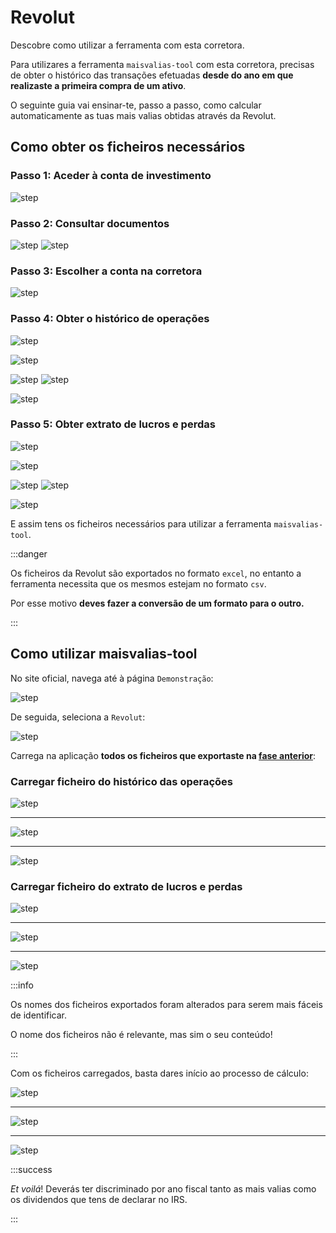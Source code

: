 # Revolut

Descobre como utilizar a ferramenta com esta corretora.

Para utilizares a ferramenta `maisvalias-tool` com esta corretora, precisas de obter o histórico das transações efetuadas **desde do ano em que realizaste a primeira compra de um ativo**.

O seguinte guia vai ensinar-te, passo a passo, como calcular automaticamente as tuas mais valias obtidas através da Revolut.

## Como obter os ficheiros necessários

### Passo 1: Aceder à conta de investimento

![step](../../static/img/brokers/revolut/steps/step1.png)

### Passo 2: Consultar documentos

![step](../../static/img/brokers/revolut/steps/step2.png)
![step](../../static/img/brokers/revolut/steps/step3.png)

### Passo 3: Escolher a conta na corretora

![step](../../static/img/brokers/revolut/steps/step4.png)

### Passo 4: Obter o histórico de operações

![step](../../static/img/brokers/revolut/steps/step5.png)

![step](../../static/img/brokers/revolut/steps/step6.png)

![step](../../static/img/brokers/revolut/steps/step7.png)
![step](../../static/img/brokers/revolut/steps/step8.png)

![step](../../static/img/brokers/revolut/steps/step9.png)

### Passo 5: Obter extrato de lucros e perdas

![step](../../static/img/brokers/revolut/steps/step10.png)

![step](../../static/img/brokers/revolut/steps/step11.png)

![step](../../static/img/brokers/revolut/steps/step12.png)
![step](../../static/img/brokers/revolut/steps/step13.png)

![step](../../static/img/brokers/revolut/steps/step14.png)

E assim tens os ficheiros necessários para utilizar a ferramenta `maisvalias-tool`.

:::danger

Os ficheiros da Revolut são exportados no formato `excel`, no entanto a ferramenta necessita que os mesmos estejam no formato `csv`.

Por esse motivo **deves fazer a conversão de um formato para o outro.**

:::

## Como utilizar maisvalias-tool

No site oficial, navega até à página `Demonstração`:

![step](../../static/img/brokers/trading212/steps/step1.png)

De seguida, seleciona a `Revolut`:

![step](../../static/img/brokers/revolut/steps/step15.png)

Carrega na aplicação **todos os ficheiros que exportaste na [fase anterior](#como-obter-os-ficheiros-necessários)**:

### Carregar ficheiro do histórico das operações

![step](../../static/img/brokers/revolut/steps/step16.png)
___
![step](../../static/img/brokers/revolut/steps/step17.png)
___
![step](../../static/img/brokers/revolut/steps/step18.png)

### Carregar ficheiro do extrato de lucros e perdas

![step](../../static/img/brokers/revolut/steps/step19.png)
___
![step](../../static/img/brokers/revolut/steps/step21.png)
___
![step](../../static/img/brokers/revolut/steps/step22.png)

:::info

Os nomes dos ficheiros exportados foram alterados para serem mais fáceis de identificar.

O nome dos ficheiros não é relevante, mas sim o seu conteúdo!

:::

Com os ficheiros carregados, basta dares início ao processo de cálculo:

![step](../../static/img/brokers/revolut/steps/step23.png)
___
![step](../../static/img/brokers/revolut/steps/step24.png)
___
![step](../../static/img/brokers/revolut/steps/step25.png)

:::success

_Et voilá_! Deverás ter discriminado por ano fiscal tanto as mais valias como os dividendos que tens de declarar no IRS.

:::